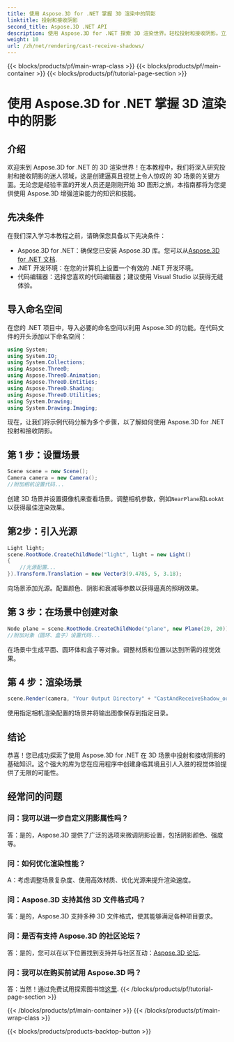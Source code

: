 ```yaml
---
title: 使用 Aspose.3D for .NET 掌握 3D 渲染中的阴影
linktitle: 投射和接收阴影
second_title: Aspose.3D .NET API
description: 使用 Aspose.3D for .NET 探索 3D 渲染世界。轻松投射和接收阴影。立即下载免费试用版！
weight: 10
url: /zh/net/rendering/cast-receive-shadows/
---
```


{{< blocks/products/pf/main-wrap-class >}}
{{< blocks/products/pf/main-container >}}
{{< blocks/products/pf/tutorial-page-section >}}

# 使用 Aspose.3D for .NET 掌握 3D 渲染中的阴影

## 介绍
欢迎来到 Aspose.3D for .NET 的 3D 渲染世界！在本教程中，我们将深入研究投射和接收阴影的迷人领域，这是创建逼真且视觉上令人惊叹的 3D 场景的关键方面。无论您是经验丰富的开发人员还是刚刚开始 3D 图形之旅，本指南都将为您提供使用 Aspose.3D 增强渲染能力的知识和技能。
## 先决条件
在我们深入学习本教程之前，请确保您具备以下先决条件：
-  Aspose.3D for .NET：确保您已安装 Aspose.3D 库。您可以从[Aspose.3D for .NET 文档](https://reference.aspose.com/3d/net/).
- .NET 开发环境：在您的计算机上设置一个有效的 .NET 开发环境。
- 代码编辑器：选择您喜欢的代码编辑器；建议使用 Visual Studio 以获得无缝体验。
## 导入命名空间
在您的 .NET 项目中，导入必要的命名空间以利用 Aspose.3D 的功能。在代码文件的开头添加以下命名空间：
```csharp
using System;
using System.IO;
using System.Collections;
using Aspose.ThreeD;
using Aspose.ThreeD.Animation;
using Aspose.ThreeD.Entities;
using Aspose.ThreeD.Shading;
using Aspose.ThreeD.Utilities;
using System.Drawing;
using System.Drawing.Imaging;
```
现在，让我们将示例代码分解为多个步骤，以了解如何使用 Aspose.3D for .NET 投射和接收阴影。
## 第 1 步：设置场景
```csharp
Scene scene = new Scene();
Camera camera = new Camera();
//附加相机设置代码...
```
创建 3D 场景并设置摄像机来查看场景。调整相机参数，例如`NearPlane`和`LookAt`以获得最佳渲染效果。
## 第2步：引入光源
```csharp
Light light;
scene.RootNode.CreateChildNode("light", light = new Light()
{
    //光源配置...
}).Transform.Translation = new Vector3(9.4785, 5, 3.18);
```
向场景添加光源。配置颜色、阴影和衰减等参数以获得逼真的照明效果。
## 第 3 步：在场景中创建对象
```csharp
Node plane = scene.RootNode.CreateChildNode("plane", new Plane(20, 20));
//附加对象（圆环、盒子）设置代码...
```
在场景中生成平面、圆环体和盒子等对象。调整材质和位置以达到所需的视觉效果。
## 第 4 步：渲染场景
```csharp
scene.Render(camera, "Your Output Directory" + "CastAndReceiveShadow_out.png", new Size(1024, 1024), ImageFormat.Png, opt);
```
使用指定相机渲染配置的场景并将输出图像保存到指定目录。
## 结论
恭喜！您已成功探索了使用 Aspose.3D for .NET 在 3D 场景中投射和接收阴影的基础知识。这个强大的库为您在应用程序中创建身临其境且引人入胜的视觉体验提供了无限的可能性。
## 经常问的问题
### 问：我可以进一步自定义阴影属性吗？
答：是的，Aspose.3D 提供了广泛的选项来微调阴影设置，包括阴影颜色、强度等。
### 问：如何优化渲染性能？
A：考虑调整场景复杂度、使用高效材质、优化光源来提升渲染速度。
### 问：Aspose.3D 支持其他 3D 文件格式吗？
答：是的，Aspose.3D 支持多种 3D 文件格式，使其能够满足各种项目要求。
### 问：是否有支持 Aspose.3D 的社区论坛？
答：是的，您可以在以下位置找到支持并与社区互动：[Aspose.3D 论坛](https://forum.aspose.com/c/3d/18).
### 问：我可以在购买前试用 Aspose.3D 吗？
答：当然！通过免费试用探索图书馆[这里](https://releases.aspose.com/).
{{< /blocks/products/pf/tutorial-page-section >}}

{{< /blocks/products/pf/main-container >}}
{{< /blocks/products/pf/main-wrap-class >}}

{{< blocks/products/products-backtop-button >}}
